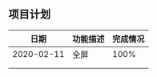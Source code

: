 ## 项目计划



| 日期       | 功能描述 | 完成情况 |
| ---------- | -------- | -------- |
| 2020-02-11 | 全屏     | 100%     |
|            |          |          |
|            |          |          |

